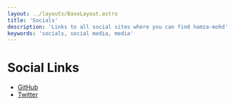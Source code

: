 ```yaml
---
layout: ../layouts/BaseLayout.astro
title: 'Socials'
description: 'Links to all social sites where you can find hamza-mohd'
keywords: 'socials, social media, media'
---
```


# Social Links

- [GitHub](https://github.com/hamza-mohd)
- [Twitter](https://x.com/)
